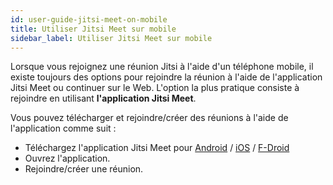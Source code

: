 ```yaml
---
id: user-guide-jitsi-meet-on-mobile
title: Utiliser Jitsi Meet sur mobile
sidebar_label: Utiliser Jitsi Meet sur mobile
---
```


Lorsque vous rejoignez une réunion Jitsi à l'aide d'un téléphone mobile, il existe toujours des options pour rejoindre la réunion à l'aide de l'application Jitsi Meet ou continuer sur le Web. L'option la plus pratique consiste à rejoindre en utilisant **l'application Jitsi Meet**.

Vous pouvez télécharger et rejoindre/créer des réunions à l'aide de l'application comme suit :

- Téléchargez l'application Jitsi Meet pour [Android](https://play.google.com/store/apps/details?id=org.jitsi.meet) / [iOS](https://apps.apple.com/us/app/jitsi-meet/id1165103905) / [F-Droid](https://f-droid.org/en/packages/org.jitsi.meet/)
- Ouvrez l'application.
- Rejoindre/créer une réunion.